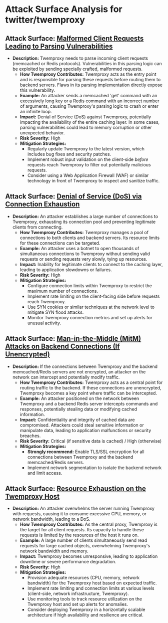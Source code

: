 # Attack Surface Analysis for twitter/twemproxy

## Attack Surface: [Malformed Client Requests Leading to Parsing Vulnerabilities](./attack_surfaces/malformed_client_requests_leading_to_parsing_vulnerabilities.md)

*   **Description:** Twemproxy needs to parse incoming client requests (memcached or Redis protocols). Vulnerabilities in this parsing logic can be exploited by sending specially crafted, malformed requests.
    *   **How Twemproxy Contributes:** Twemproxy acts as the entry point and is responsible for parsing these requests before routing them to backend servers. Flaws in its parsing implementation directly expose this vulnerability.
    *   **Example:** An attacker sends a memcached 'get' command with an excessively long key or a Redis command with an incorrect number of arguments, causing Twemproxy's parsing logic to crash or enter an infinite loop.
    *   **Impact:** Denial of Service (DoS) against Twemproxy, potentially impacting the availability of the entire caching layer. In some cases, parsing vulnerabilities could lead to memory corruption or other unexpected behavior.
    *   **Risk Severity:** High
    *   **Mitigation Strategies:**
        *   Regularly update Twemproxy to the latest version, which includes bug fixes and security patches.
        *   Implement robust input validation on the client-side *before* requests reach Twemproxy to filter out potentially malicious requests.
        *   Consider using a Web Application Firewall (WAF) or similar technology in front of Twemproxy to inspect and sanitize traffic.

## Attack Surface: [Denial of Service (DoS) via Connection Exhaustion](./attack_surfaces/denial_of_service__dos__via_connection_exhaustion.md)

*   **Description:** An attacker establishes a large number of connections to Twemproxy, exhausting its connection pool and preventing legitimate clients from connecting.
    *   **How Twemproxy Contributes:** Twemproxy manages a pool of connections to both clients and backend servers. Its resource limits for these connections can be targeted.
    *   **Example:** An attacker uses a botnet to open thousands of simultaneous connections to Twemproxy without sending valid requests or sending requests very slowly, tying up resources.
    *   **Impact:**  Inability for legitimate clients to connect to the caching layer, leading to application slowdowns or failures.
    *   **Risk Severity:** High
    *   **Mitigation Strategies:**
        *   Configure connection limits within Twemproxy to restrict the maximum number of connections.
        *   Implement rate limiting on the client-facing side before requests reach Twemproxy.
        *   Use SYN cookies or similar techniques at the network level to mitigate SYN flood attacks.
        *   Monitor Twemproxy connection metrics and set up alerts for unusual activity.

## Attack Surface: [Man-in-the-Middle (MitM) Attacks on Backend Connections (If Unencrypted)](./attack_surfaces/man-in-the-middle__mitm__attacks_on_backend_connections__if_unencrypted_.md)

*   **Description:** If the connections between Twemproxy and the backend memcached/Redis servers are not encrypted, an attacker on the network can intercept and potentially modify traffic.
    *   **How Twemproxy Contributes:** Twemproxy acts as a central point for routing traffic to the backend. If these connections are unencrypted, Twemproxy becomes a key point where traffic can be intercepted.
    *   **Example:** An attacker positioned on the network between Twemproxy and a backend Redis server intercepts commands and responses, potentially stealing data or modifying cached information.
    *   **Impact:** Confidentiality and integrity of cached data are compromised. Attackers could steal sensitive information or manipulate data, leading to application malfunctions or security breaches.
    *   **Risk Severity:** Critical (if sensitive data is cached) / High (otherwise)
    *   **Mitigation Strategies:**
        *   **Strongly recommend:** Enable TLS/SSL encryption for all connections between Twemproxy and the backend memcached/Redis servers.
        *   Implement network segmentation to isolate the backend network and limit access.

## Attack Surface: [Resource Exhaustion on the Twemproxy Host](./attack_surfaces/resource_exhaustion_on_the_twemproxy_host.md)

*   **Description:** An attacker overwhelms the server running Twemproxy with requests, causing it to consume excessive CPU, memory, or network bandwidth, leading to a DoS.
    *   **How Twemproxy Contributes:** As the central proxy, Twemproxy is the target for all client requests. Its capacity to handle these requests is limited by the resources of the host it runs on.
    *   **Example:** A large number of clients simultaneously send read requests for large cached objects, overwhelming Twemproxy's network bandwidth and memory.
    *   **Impact:**  Twemproxy becomes unresponsive, leading to application downtime or severe performance degradation.
    *   **Risk Severity:** High
    *   **Mitigation Strategies:**
        *   Provision adequate resources (CPU, memory, network bandwidth) for the Twemproxy host based on expected traffic.
        *   Implement rate limiting and connection limits at various levels (client-side, network infrastructure, Twemproxy).
        *   Use monitoring tools to track resource utilization on the Twemproxy host and set up alerts for anomalies.
        *   Consider deploying Twemproxy in a horizontally scalable architecture if high availability and resilience are critical.

